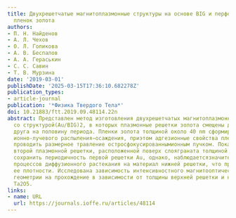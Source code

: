 ```yaml
---
title: Двухрешетчатые магнитоплазмонные структуры на основе BIG и перфорированных
  пленок золота
authors:
- П. Н. Найденов
- А. Л. Чехов
- О. Л. Голикова
- А. В. Беспалов
- А. А. Гераськин
- С. С. Савин
- Т. В. Мурзина
date: '2019-03-01'
publishDate: '2025-03-15T17:36:10.682278Z'
publication_types:
- article-journal
publication: '*Физика Твердого Тела*'
doi: 10.21883/ftt.2019.09.48114.22n
abstract: Представлен метод изготовления двухрешетчатых магнитоплазмонных кристаллов
  со структурой(Au/BIG)2, в которых плазмонные решетки золота смещены друг относительно
  друга на половину периода. Пленки золота толщиной около 40 nm сформированы методом
  ионно-лучевого распыления−осаждения, приэтом адгезионные свойства пленки позволяющими
  проводить размерное травление остросфокусированнымионным пучком. Показано, что формирование
  второй плазмонной решетки, расположенной поверх слояграната толщиной 100 nm, позволяет
  сохранить периодичность первой решетки Au, однако, наблюдаетсязначительное влияние
  процессов диффузионного растекания на материал нижней решетки, что приводитк уменьшению
  ее плотности. Исследована зависимость интенсивностного магнитооптического эффектав
  геометрии на прохождение в зависимости от толщины верхней решетки и наличия дополнительногослоя
  Ta2O5.
links:
- name: URL
  url: https://journals.ioffe.ru/articles/48114
---
```

